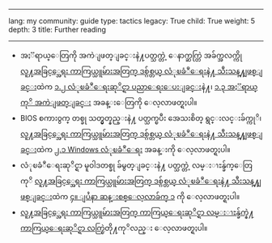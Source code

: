 

---

lang: my
community: guide
type: tactics
legacy: True
child: True
weight: 5
depth: 3
title: Further reading

---

- အႏၱရာယ္ေတြကို အကဲျဖတ္ျခင္းနဲ႔ပတ္သက္တဲ့ ေနာက္ဆက္တြဲ အခ်က္အလက္ကို [လူ႔အခြင့္အေရး ကာကြယ္သူမ်ားအတြက္ ဒစ္ဂ်စ္တယ္ လံုၿခံဳေရးနဲ႔ သီးသန္႔ျဖစ္ျခင္း](http://www.frontlinedefenders.org/manual/en/esecman)ထဲက [၁.၂ လံုၿခံဳေရးဆုိင္ရာ ပညာေရးေပးျခင္း](http://www.frontlinedefenders.org/manual/en/esecman/chapter1_2.html)နဲ႔၊ [၁.၃ အႏၱရာယ္ကုိ အကဲျဖတ္ျခင္း](http://www.frontlinedefenders.org/manual/en/esecman/chapter1_3.html) အခန္းေတြကို ေလ့လာဖတ္ရႈပါ။
- BIOS စကား၀ွက္ တစ္ခု သတ္မွတ္နည္းနဲ႔ ပတ္သက္ၿပီး အေသးစိတ္ ရွင္းလင္းခ်က္ကုိ၊ [လူ႔အခြင့္အေရး ကာကြယ္သူမ်ားအတြက္ ဒစ္ဂ်စ္တယ္ လံုၿခံဳေရးနဲ႔ သီးသန္႔ျဖစ္ျခင္း](http://www.frontlinedefenders.org/manual/en/esecman)ထဲက [၂.၁ Windows လံုၿခံဳေရး](http://www.frontlinedefenders.org/manual/en/esecman/chapter2_1.html#2_1c) အခန္းကို ေလ့လာဖတ္ရႈပါ။
- လံုၿခံဳေရးဆုိင္ရာ မူဝါဒတစ္ခု ခ်မွတ္ျခင္းနဲ႔ ပတ္သက္တဲ့ လမ္းၫႊန္ခ်က္ေတြကုိ [လူ႔အခြင့္အေရး ကာကြယ္သူမ်ားအတြက္ ဒစ္ဂ်စ္တယ္ လံုၿခံဳေရးနဲ႔ သီးသန္႔ျဖစ္ျခင္း](http://www.frontlinedefenders.org/manual/en/esecman)ထဲက [၄။ ျပႆနာ ဆန္းစစ္ေလ့လာခ်က္ ၁](http://www.frontlinedefenders.org/manual/en/esecman/chapter4.html) ကို ေလ့လာဖတ္ရႈပါ။
- [လူ႔အခြင့္အေရး ကာကြယ္သူမ်ားအတြက္ ကာကြယ္ေရးဆုိင္ရာ လမ္းၫႊန္ခ်က္](http://www.frontlinedefenders.org/manuals/protection)နဲ႔ [ကာကြယ္ေရးဆုိင္ရာ လက္စြဲ](http://www.frontlinedefenders.org/manuals)တို႔ကုိလည္း ေလ့လာဖတ္ရႈပါ။

